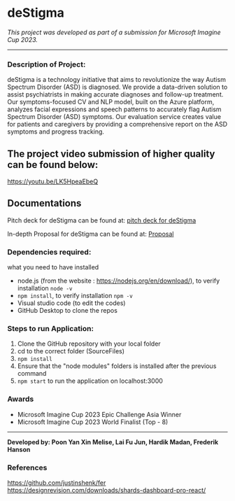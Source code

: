 # deStigma
_This project was developed as part of a submission for Microsoft Imagine Cup 2023._ <br>
****

### Description of Project:
deStigma is a technology initiative that aims to revolutionize the way Autism Spectrum Disorder (ASD) is diagnosed. We provide a data-driven solution to assist psychiatrists in making accurate diagnoses and follow-up treatment. Our symptoms-focused CV and NLP model, built on the Azure platform, analyzes facial expressions and speech patterns to accurately flag Autism Spectrum Disorder (ASD) symptoms. Our evaluation service creates value for patients and caregivers by providing a comprehensive report on the ASD symptoms and progress tracking.

## The project video submission of higher quality can be found below:
https://youtu.be/LK5HpeaEbeQ

## Documentations
Pitch deck for deStigma can be found at:
[pitch deck for deStigma](deStigma.pdf)

In-depth Proposal for deStigma can be found at:
[Proposal](Proposal.pdf)

### Dependencies required: 
what you need to have installed
- node.js (from the website : https://nodejs.org/en/download/),
to verify installation
``` node -v ```
- ```npm install```,
to verify installation
``` npm -v ```
- Visual studio code (to edit the codes)
- GitHub Desktop to clone the repos

### Steps to run Application:
1) Clone the GitHub repository with your local folder
2) cd to the correct folder (SourceFiles)
3) ```npm install```
4) Ensure that the "node modules" folders is installed after the previous command
5) ```npm start``` to run the application on localhost:3000

### Awards 
- Microsoft Imagine Cup 2023 Epic Challenge Asia Winner
- Microsoft Imagine Cup 2023 World Finalist (Top - 8)

****
**Developed by: Poon Yan Xin Melise, Lai Fu Jun, Hardik Madan, Frederik Hanson**

### References
https://github.com/justinshenk/fer <br>
https://designrevision.com/downloads/shards-dashboard-pro-react/ <br>
